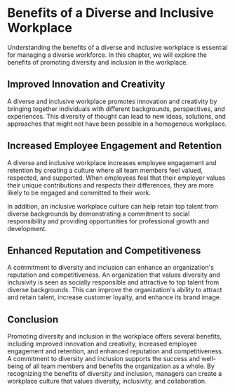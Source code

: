 # Benefits of a Diverse and Inclusive Workplace

Understanding the benefits of a diverse and inclusive workplace is essential for managing a diverse workforce. In this chapter, we will explore the benefits of promoting diversity and inclusion in the workplace.

Improved Innovation and Creativity
----------------------------------

A diverse and inclusive workplace promotes innovation and creativity by bringing together individuals with different backgrounds, perspectives, and experiences. This diversity of thought can lead to new ideas, solutions, and approaches that might not have been possible in a homogenous workplace.

Increased Employee Engagement and Retention
-------------------------------------------

A diverse and inclusive workplace increases employee engagement and retention by creating a culture where all team members feel valued, respected, and supported. When employees feel that their employer values their unique contributions and respects their differences, they are more likely to be engaged and committed to their work.

In addition, an inclusive workplace culture can help retain top talent from diverse backgrounds by demonstrating a commitment to social responsibility and providing opportunities for professional growth and development.

Enhanced Reputation and Competitiveness
---------------------------------------

A commitment to diversity and inclusion can enhance an organization's reputation and competitiveness. An organization that values diversity and inclusivity is seen as socially responsible and attractive to top talent from diverse backgrounds. This can improve the organization's ability to attract and retain talent, increase customer loyalty, and enhance its brand image.

Conclusion
----------

Promoting diversity and inclusion in the workplace offers several benefits, including improved innovation and creativity, increased employee engagement and retention, and enhanced reputation and competitiveness. A commitment to diversity and inclusion supports the success and well-being of all team members and benefits the organization as a whole. By recognizing the benefits of diversity and inclusion, managers can create a workplace culture that values diversity, inclusivity, and collaboration.
